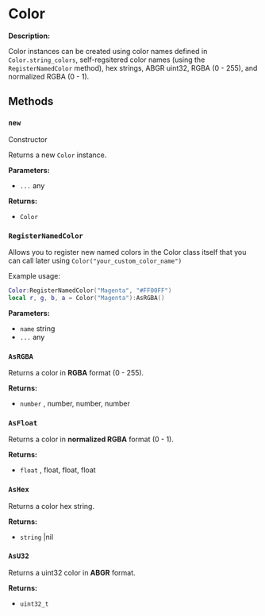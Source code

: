 # Color

**Description:**

Color instances can be created using color names defined in `Color.string_colors`,
self-regsitered color names (using the `RegisterNamedColor` method),
hex strings, ABGR uint32, RGBA (0 - 255), and normalized RGBA (0 - 1).

## Methods

### `new`

Constructor

Returns a new `Color` instance.

**Parameters:**
- `...` any


**Returns:**
- `Color` 

### `RegisterNamedColor`

Allows you to register new named colors in the Color class itself
that you can call later using `Color("your_custom_color_name")`

Example usage:

```lua
Color:RegisterNamedColor("Magenta", "#FF00FF")
local r, g, b, a = Color("Magenta"):AsRGBA()
```

**Parameters:**
- `name` string
- `...` any



### `AsRGBA`

Returns a color in **RGBA** format (0 - 255).

**Returns:**
- `number` , number, number, number

### `AsFloat`

Returns a color in **normalized RGBA** format (0 - 1).

**Returns:**
- `float` , float, float, float

### `AsHex`

Returns a color hex string.

**Returns:**
- `string` |nil

### `AsU32`

Returns a uint32 color in **ABGR** format.

**Returns:**
- `uint32_t` 

